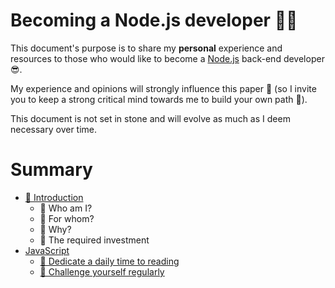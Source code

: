 # Becoming a Node.js developer 🐢🚀

This document's purpose is to share my **personal** experience and resources to those who would like to
become a [Node.js](https://nodejs.org/fr/) back-end developer 😎.

My experience and opinions will strongly influence this paper 👿 (so I invite you to keep a strong critical mind towards me to build your own path 🐤).

This document is not set in stone and will evolve as much as I deem necessary over time.

# Summary

- [👋 Introduction](./chapters/introduction/introduction.md)
    - 👀 Who am I?
    - 👊 For whom?
    - 💬 Why?
    - 😬 The required investment
- [JavaScript](./chapters/javascript/introduction.md)
  - [📕 Dedicate a daily time to reading](./chapters/javascript/reading.md)
  - [💪 Challenge yourself regularly](./chapters/javascript/challenge.md)